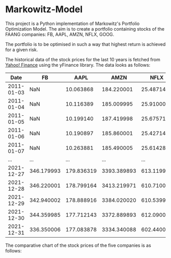 # Markowitz-Model
This project is a Python implementation of Markowitz's Portfolio Optimization Model. 
The aim is to create a portfolio containing stocks of the FAANG companies: FB, AAPL, AMZN, NFLX, GOOG.

The portfolio is to be optimised in such a way that highest return is achieved for a given risk. 

The historical data of the stock prices for the last 10 years is fetched from [Yahoo! Finance](https://finance.yahoo.com/) using the yFinance library. The data looks as follows:

|    Date    |        FB   |      AAPL  |       AMZN  |      NFLX  |       GOOG   |
| ---------- | ----------- | ---------- | ----------  | ---------  | ----------   |        
| 2011-01-03 |        NaN  | 10.063868  | 184.220001  | 25.487143  | 301.046600   |
| 2011-01-04 |        NaN  | 10.116389  | 185.009995  | 25.910000  | 299.935760   |
| 2011-01-05 |        NaN  | 10.199140  | 187.419998  | 25.675714  | 303.397797   |
| 2011-01-06 |        NaN  | 10.190897  | 185.860001  | 25.427143  | 305.604523   |
| 2011-01-07 |        NaN  | 10.263881  | 185.490005  | 25.614286  | 307.069031   |
| ...        |        ...  |       ...  |        ...  |       ...  |        ...   |
| 2021-12-27 | 346.179993  | 179.836319 | 3393.389893 | 613.119995 | 2961.280029  |
| 2021-12-28 | 346.220001  | 178.799164 | 3413.219971 | 610.710022 | 2928.959961  |
| 2021-12-29 | 342.940002  | 178.888916 | 3384.020020 | 610.539978 | 2930.090088  |
| 2021-12-30 | 344.359985  | 177.712143 | 3372.889893 | 612.090027 | 2920.050049  |
| 2021-12-31 | 336.350006  | 177.083878 | 3334.340088 | 602.440002 | 2893.590088  |

The comparative chart of the stock prices of the five companies is as follows:


